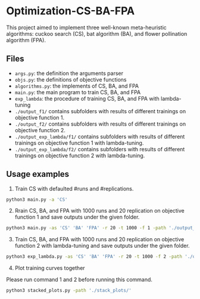 # Optimization-CS-BA-FPA

This project aimed to implement three well-known meta-heuristic algorithms: cuckoo search (CS), bat algorithm (BA), and flower pollination algorithm (FPA).

## Files

- `args.py`: the definition the arguments parser
- `objs.py`: the definitions of objective functions
- `algorithms.py`: the implements of CS, BA, and FPA
- `main.py`: the main program to train CS, BA, and FPA
- `exp_lambda`: the procedure of training CS, BA, and FPA with lambda-tuning
- `./output_f1/` contains subfolders with results of different trainings on objective function 1.
- `./output_f2/` contains subfolders with results of different trainings on objective function 2.
- `./output_exp_lambda/f1/` contains subfolders with results of different trainings on objective function 1 with lambda-tuning.
- `./output_exp_lambda/f2/` contains subfolders with results of different trainings on objective function 2 with lambda-tuning.

## Usage examples

1. Train CS with defaulted #runs and #replications.

```bash
python3 main.py -a 'CS' 
```

2. Rrain CS, BA, and FPA with 1000 runs and 20 replication on objective function 1 and save outputs under the given folder.

```bash
python3 main.py -as 'CS' 'BA' 'FPA' -r 20 -t 1000 -f 1 -path './output_f1/' 
```

3. Train CS, BA, and FPA with 1000 runs and 20 replication on objective function 2 with lambda-tuning and save outputs under the given folder.

```bash
python3 exp_lambda.py -as 'CS' 'BA' 'FPA' -r 20 -t 1000 -f 2 -path './output_exp_lambda/f2/'
```

4. Plot training curves together

Please run command 1 and 2 before running this command.

```bash
python3 stacked_plots.py -path './stack_plots/'
```
